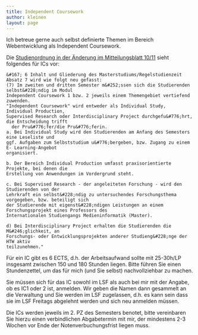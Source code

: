 ```yaml
---
title: Independent Coursework
author: kleinen
layout: page
---
```


Ich betreue gerne auch selbst definierte Themen im Bereich Webentwicklung als Independent Coursework.


Die [Studienordnung in der &#196;nderung im Mitteilungsblatt 10/11](https://www.htw-berlin.de/fileadmin/HTW/Zentral/Rechtsstelle/Amtliche_Mitteilungsblaetter/2011/10_11.pdf) sieht folgendes f&#252;r ICs vor:

    &#167; 6 Inhalt und Gliederung des Masterstudiums/Regelstudienzeit
    Absatz 7 wird wie folgt neu gefasst:
    (7) Im zweiten und dritten Semester m&#252;ssen sich die Studierenden selbst&#228;ndig im Modul
    Independent Coursework 1 bzw. 2 jeweils einem Themengebiet vertiefend zuwenden.
    "Independent Coursework" wird entweder als Individual Study, Individual Production,
    Supervised Research oder Interdisciplinary Project durchgefu&#776;hrt, die Entscheidung trifft
      der Pru&#776;fer/die Pru&#776;ferin.
    a. Bei Individual Study wird den Studierenden am Anfang des Semesters eine Leseliste und
    ggf. Aufgaben zum Selbststudium u&#776;bergeben, bzw. Zugang zu einem E- Learning-Angebot
    organisiert.

    b. Der Bereich Individual Production umfasst praxisorientierte Projekte, bei denen die
    Erstellung von Anwendungen im Vordergrund steht.

    c. Bei Supervised Research - der angeleiteten Forschung - wird den Studierenden von der
    Lehrkraft ein selbst&#228;ndig zu untersuchendes Forschungsthema vorgegeben, bzw. beteiligt sich
    der Studierende mit eigenst&#228;ndigen Leistungen an einem Forschungsprojekt eines Professors des
    Internationalen Studiengangs Medieninformatik (Master).

    d) Bei Interdisciplinary Project erhalten die Studierenden die M&#246;glichkeit, an
    Forschungs- oder Entwicklungsprojekten anderer Studieng&#228;nge der HTW aktiv
    teilzunehmen."


F&#252;r ein IC gibt es 6 ECTS, d.h. der Arbeitsaufwand sollte mit 25-30h/LP insgesamt zwischen 150 und 180 Stunden liegen. Bitte f&#252;hren Sie einen Stundenzettel, um das f&#252;r mich (und Sie selbst) nachvollziehbar zu machen.

Sie m&#252;ssen sich f&#252;r das IC sowohl im LSF als auch bei mir mit der Angabe, ob es IC1 oder 2 ist, anmelden. Wir geben die Namen dann gesammelt an die Verwaltung und Sie werden im LSF zugelassen, d.h. es
kann sein dass sie im LSF Freitags abgelehnt werden und sich neu anmelden m&#252;ssen.

Die ICs werden jeweils im 2. PZ des Semesters benotet, bitte vereinbaren Sie hierzu einen verbindlichen Abgabetermin mit mir, der mindestens 2-3 Wochen vor Ende der Notenverbuchungsfrist liegen muss.
